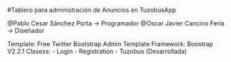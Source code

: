 #Tablero para administración de Anuncios en TuzobúsApp

@Pablo Cesar Sánchez Porta -> Programador
@Oscar Javier Cancino Feria -> Diseñador

Template:	Free Twitter Bootstrap Admin Template
Framework:	Boostrap V2.2.1
Clasess:
	- Login 
	- Registration
	- Tuzobus (Desarrollada)


